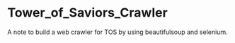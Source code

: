 # Tower_of_Saviors_Crawler
A note to build a web crawler for TOS by using beautifulsoup and selenium.
